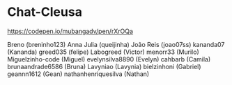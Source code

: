 # Chat-Cleusa
https://codepen.io/mubangadv/pen/rXrOQa

Breno (breninho123)
Anna Julia (queijinha)
João Reis (joao07ss)
kananda07 (Kananda)
greed035 (felipe)
Labogreed (Victor)
menorr33 (Murilo)
Miguelzinho-code (Miguel)
evelynsilva8890 (Evelyn)
cahbarb (Camila)
brunaandrade6586 (Bruna)
Lavyniao (Lavynia)
bielzinhoni (Gabriel)
geannn1612 (Gean)
nathanhenriquesilva (Nathan)
